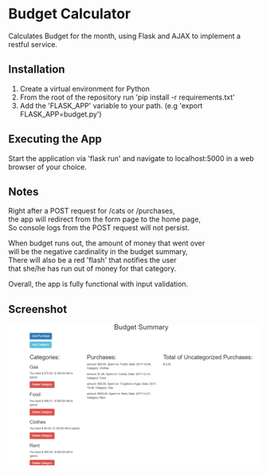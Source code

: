 # Budget Calculator  
Calculates Budget for the month, using Flask and AJAX to implement a restful service.  

## Installation  
1. Create a virtual environment for Python  
1. From the root of the repository run 'pip install -r requirements.txt'  
1. Add the 'FLASK_APP' variable to your path. (e.g 'export FLASK_APP=budget.py')  
## Executing the App  
Start the application via 'flask run' and navigate to localhost:5000 in a web browser of your choice.

## Notes  
Right after a POST request for /cats or /purchases,  
the app will redirect from the form page to the home page,  
So console logs from the POST request will not persist.  

When budget runs out, the amount of money that went over  
will be the negative cardinality in the budget summary,  
There will also be a red 'flash' that notifies the user  
that she/he has run out of money for that category.  

Overall, the app is fully functional with input validation.  
## Screenshot  
![alt text](screenshot.png "budget_screenshot")  

